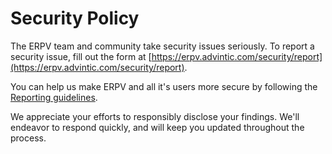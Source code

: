 # Security Policy

The ERPV team and community take security issues seriously. To report a security issue, fill out the form at [https://erpv.advintic.com/security/report](https://erpv.advintic.com/security/report).

You can help us make ERPV and all it's users more secure by following the [Reporting guidelines](https://erpv.advintic.com/security).

We appreciate your efforts to responsibly disclose your findings. We'll endeavor to respond quickly, and will keep you updated throughout the process.